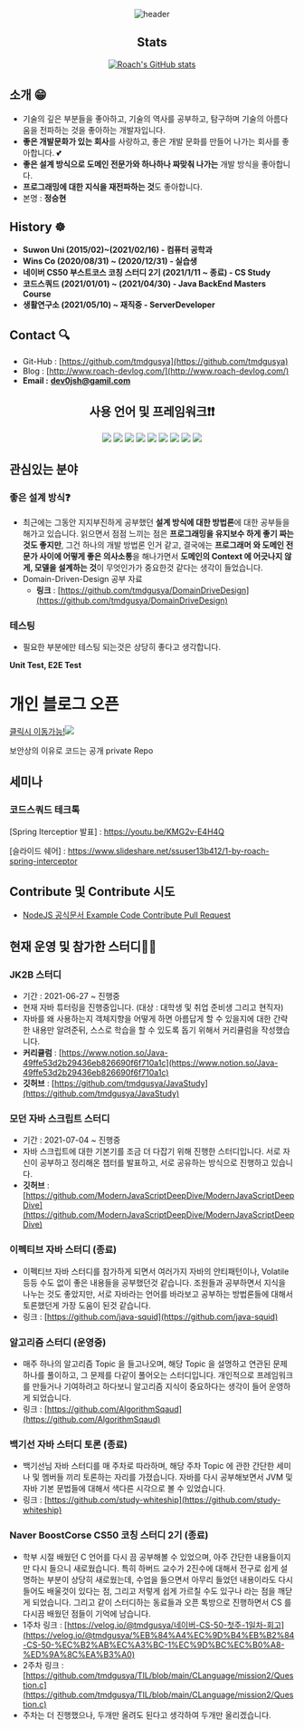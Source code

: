 <div align='center'>
  
  
![header](https://capsule-render.vercel.app/api?type=wave&color=auto&height=300&section=header&text=Roach-Git&fontSize=90)

## Stats

[![Roach's GitHub stats](https://github-readme-stats.vercel.app/api?username=tmdgusya&show_icons=true&theme=radical)
](https://github.com/anuraghazra/github-readme-stats)
  
  
</div>
  
## 소개 😁

- 기술의 깊은 부분들을 좋아하고, 기술의 역사를 공부하고, 탐구하며 기술의 아름다움을 전파하는 것을 좋아하는 개발자입니다.
- **좋은 개발문화가 있는 회사**를 사랑하고, 좋은 개발 문화를 만들어 나가는 회사를 좋아합니다. 💕
- **좋은 설계 방식으로 도메인 전문가와 하나하나 짜맞춰 나가는** 개발 방식을 좋아합니다.
- **프로그래밍에 대한 지식을 재전파하는 것**도 좋아합니다.
- 본명 : **정승현**

## History ☸️

- **Suwon Uni (2015/02)~(2021/02/16) - 컴퓨터 공학과**
- **Wins Co (2020/08/31) ~ (2020/12/31) - 실습생**
- **네이버 CS50 부스트코스 코칭 스터디 2기 (2021/1/11 ~ 종료) - CS Study**
- **코드스쿼드 (2021/01/01) ~ (2021/04/30) - Java BackEnd Masters Course**
- **생활연구소 (2021/05/10) ~ 재직중 - ServerDeveloper**
  
## Contact 🔍

- Git-Hub : [https://github.com/tmdgusya](https://github.com/tmdgusya)
- Blog : [http://www.roach-devlog.com/](http://www.roach-devlog.com/)
- **Email :** **dev0jsh@gamil.com**

<div align='center'>

## 사용 언어 및 프레임워크❗️❗️
  
  <img src="https://img.shields.io/badge/Spring-6DB33F?style=flat-square&logo=Spring&logoColor=green"/>
  <img src="https://img.shields.io/badge/Ruby on Rails-CC0000?style=flat-square&logo=RubyOnRails&logoColor=red"/>
  <img src="https://img.shields.io/badge/JavaScript-F7DF1E?style=flat-square&logo=JavaScript&logoColor=white"/>
  <img src="https://img.shields.io/badge/TypeScript-3178C6?style=flat-square&logo=TypeScript&logoColor=blue"/>
  <img src="https://img.shields.io/badge/React-61DAFB?style=flat-square&logo=React&logoColor=yellow"/>
  <img src="https://img.shields.io/badge/MySQL-4479A1?style=flat-square&logo=MySQL&logoColor=red"/> 
  <img src="https://img.shields.io/badge/JPA-6DB33F?style=flat-square&logo=Spring&logoColor=green"/>
  <img src="https://img.shields.io/badge/SpringDataJDBC-6DB33F?style=flat-square&logo=Spring&logoColor=green"/>
  <img src="https://img.shields.io/badge/Docker-2496ED?style=flat-square&logo=Docker&logoColor=white"/>
  
</div>

## 관심있는 분야

### 좋은 설계 방식❓

- 최근에는 그동안 지지부진하게 공부했던 **설계 방식에 대한 방법론**에 대한 공부들을 해가고 있습니다. 읽으면서 점점 느끼는 점은 **프로그래밍을 유지보수 하게 좋기 짜는 것도 좋지만**, 그건 하나의 개발 방법론 인거 같고, 결국에는 **프로그래머 와 도메인 전문가 사이에 어떻게 좋은 의사소통**을 해나가면서 **도메인의 Context 에 어긋나지 않게, 모델을 설계하는 것**이 무엇인가가 중요한것 같다는 생각이 들었습니다.
- Domain-Driven-Design 공부 자료
    - **링크** : [https://github.com/tmdgusya/DomainDriveDesign](https://github.com/tmdgusya/DomainDriveDesign)

### 테스팅

- 필요한 부분에만 테스팅 되는것은 상당히 좋다고 생각합니다.
 
 **Unit Test, E2E Test**
  
# 개인 블로그 오픈
  
<a href="http://ec2-3-37-14-254.ap-northeast-2.compute.amazonaws.com/">클릭시 이동가능!<img src="https://img.shields.io/badge/-Rlog-yellow"/></a>
  
  보안상의 이유로 코드는 공개 private Repo
  
## 세미나

### 코드스쿼드 테크톡
[Spring Iterceptior 발표] : https://youtu.be/KMG2v-E4H4Q
  
[슬라이드 쉐어] : https://www.slideshare.net/ssuser13b412/1-by-roach-spring-interceptor

## Contribute 및 Contribute 시도

- [NodeJS 공식문서 Example Code Contribute Pull Request](https://github.com/nodejs/nodejs.org/pull/3996)


## 현재 운영 및 참가한 스터디👨‍🎓

### JK2B 스터디

- 기간 : 2021-06-27 ~ 진행중
- 현재 자바 튜터링을 진행중입니다. (대상 : 대학생 및 취업 준비생 그리고 현직자)
- 자바를 왜 사용하는지 객체지향을 어떻게 하면 아름답게 할 수 있을지에 대한 간략한 내용만 알려준뒤, 스스로 학습을 할 수 있도록 돕기 위해서 커리큘럼을 작성했습니다.
- **커리큘럼** : [https://www.notion.so/Java-49ffe53d2b29436eb826690f6f710a1c](https://www.notion.so/Java-49ffe53d2b29436eb826690f6f710a1c)
- **깃허브** : [https://github.com/tmdgusya/JavaStudy](https://github.com/tmdgusya/JavaStudy)

### 모던 자바 스크립트 스터디

- 기간 : 2021-07-04 ~ 진행중
- 자바 스크립트에 대한 기본기를 조금 더 다잡기 위해 진행한 스터디입니다. 서로 자신이 공부하고 정리해온 챕터를 발표하고, 서로 공유하는 방식으로 진행하고 있습니다.
- **깃허브** : [https://github.com/ModernJavaScriptDeepDive/ModernJavaScriptDeepDive](https://github.com/ModernJavaScriptDeepDive/ModernJavaScriptDeepDive)

### 이펙티브 자바 스터디 (종료)

- 이펙티브 자바 스터디를 참가하게 되면서 여러가지 자바의 안티패턴이나, Volatile 등등 수도 없이 좋은 내용들을 공부했던것 같습니다. 조원들과 공부하면서 지식을 나누는 것도 좋았지만, 서로 자바라는 언어를 바라보고 공부하는 방법론들에 대해서 토론했던게 가장 도움이 된것 같습니다.
- 링크 : [https://github.com/java-squid](https://github.com/java-squid)

### 알고리즘 스터디 (운영중)

- 매주 하나의 알고리즘 Topic 을 들고나오며, 해당 Topic 을 설명하고 연관된 문제 하나를 풀이하고, 그 문제를 다같이 풀어오는 스터디입니다. 개인적으로 프레임워크를 만들거나 기여하려고 하다보니 알고리즘 지식이 중요하다는 생각이 들어 운영하게 되었습니다.
- 링크 : [https://github.com/AlgorithmSqaud](https://github.com/AlgorithmSqaud)

### 백기선 자바 스터디 토론 (종료)

- 백기선님 자바 스터디를 매 주차로 따라하며, 해당 주차 Topic 에 관한 간단한 세미나 및 멤버들 끼리 토론하는 자리를 가졌습니다. 자바를 다시 공부해보면서 JVM 및 자바 기본 문법들에 대해서 색다른 시각으로 볼 수 있었습니다.
- 링크 : [https://github.com/study-whiteship](https://github.com/study-whiteship)

### Naver BoostCorse CS50 코칭 스터디 2기 (종료)

- 학부 시절 배웠던 C 언어를 다시 끔 공부해볼 수 있었으며, 아주 간단한 내용들이지만 다시 들으니 새로웠습니다. 특히 하버드 교수가 2진수에 대해서 전구로 쉽게 설명하는 부분이 상당히 새로웠는데, 수업을 들으면서 아무리 들었던 내용이라도 다시 들어도 배울것이 있다는 점, 그리고 저렇게 쉽게 가르칠 수도 있구나 라는 점을 깨닫게 되었습니다. 그리고 같이 스터디하는 동료들과 오픈 톡방으로 진행하면서 CS 를 다시끔 배웠던 점들이 기억에 남습니다.
- 1주차 링크 : [https://velog.io/@tmdgusya/네이버-CS-50-첫주-1일차-회고](https://velog.io/@tmdgusya/%EB%84%A4%EC%9D%B4%EB%B2%84-CS-50-%EC%B2%AB%EC%A3%BC-1%EC%9D%BC%EC%B0%A8-%ED%9A%8C%EA%B3%A0)
- 2주차 링크 : [https://github.com/tmdgusya/TIL/blob/main/CLanguage/mission2/Question.c](https://github.com/tmdgusya/TIL/blob/main/CLanguage/mission2/Question.c)
- 주차는 더 진행했으나, 두개만 올려도 된다고 생각하여 두개만 올리겠습니다.

<!--
**tmdgusya/tmdgusya** is a ✨ _special_ ✨ repository because its `README.md` (this file) appears on your GitHub profile.
